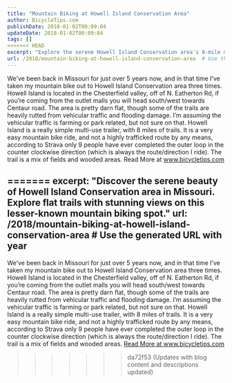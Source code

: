 ```yaml
---
title: "Mountain Biking at Howell Island Conservation Area"
author: BicycleTips.com
publishDate: 2018-01-02T00:09:04
updateDate: 2018-01-02T00:09:04
tags: []
<<<<<<< HEAD
excerpt: "Explore the serene Howell Island Conservation area's 8-mile mountain bike trail. Experience a mix of fields and woods on this less-traveled route in Missouri."
url: /2018/mountain-biking-at-howell-island-conservation-area  # Use the generated URL with year
---
```

We’ve been back in Missouri for just over 5 years now, and in that time I’ve taken my mountain bike out to Howell Island Conservation area three times. Howell Island is located in the Chesterfield valley, off of N. Eatherton Rd, if you’re coming from the outlet malls you will head south/west towards Centaur road.   The area is pretty darn flat, though some of the trails are heavily rutted from vehicular traffic and flooding damage. I’m assuming the vehicular traffic is farming or park related, but not sure on that.  Howell Island is a really simple multi-use trailer, with 8 miles of trails. It is a very easy mountain bike ride, and not a highly trafficked route by any means, according to Strava only 9 people have ever completed the outer loop in the counter clockwise direction (which is always the route/direction I ride). The trail is a mix of fields and wooded areas. Read More at www.bicycletips.com


=======
excerpt: "Discover the serene beauty of Howell Island Conservation area in Missouri. Explore flat trails with stunning views on this lesser-known mountain biking spot."
url: /2018/mountain-biking-at-howell-island-conservation-area  # Use the generated URL with year
---
We’ve been back in Missouri for just over 5 years now, and in that time I’ve taken my mountain bike out to Howell Island Conservation area three times. Howell Island is located in the Chesterfield valley, off of N. Eatherton Rd, if you’re coming from the outlet malls you will head south/west towards Centaur road.   The area is pretty darn flat, though some of the trails are heavily rutted from vehicular traffic and flooding damage. I’m assuming the vehicular traffic is farming or park related, but not sure on that.  Howell Island is a really simple multi-use trailer, with 8 miles of trails. It is a very easy mountain bike ride, and not a highly trafficked route by any means, according to Strava only 9 people have ever completed the outer loop in the counter clockwise direction (which is always the route/direction I ride). The trail is a mix of fields and wooded areas. <a href="https://www.bicycletips.com/tips/aid/43">Read More at www.bicycletips.com</a>
>>>>>>> da72f53 (Updates with blog content and descriptions updated)

